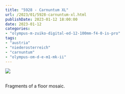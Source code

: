 ```yaml
---
title: "5928 - Carnuntum XL"
url: /2023/01/5928-carnuntum-xl.html
publishDate: 2023-01-12 18:00:00
date: 2023-01-12
categories:
- "olympus-m-zuiko-digital-ed-12-100mm-f4-0-is-pro"
tags:
- "austria"
- "niederosterreich"
- "carnuntum"
- "olympus-om-d-e-m1-mk-ii"
---
```

<div class="container">
<div class="center"><a target="_blank" href="https://d25zfm9zpd7gm5.cloudfront.net/1200x1200/2019/20190922_103411_lr.jpg"><img class="webfeedsFeaturedVisual" src="https://d25zfm9zpd7gm5.cloudfront.net/0600x0600/2019/20190922_103411_lr.jpg" /></a></div>
</div>
<br />

Fragments of a floor mosaic. 
